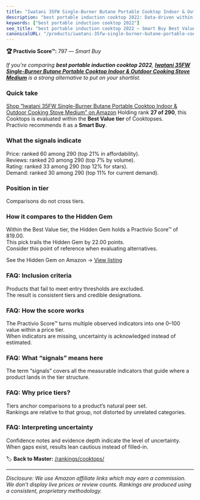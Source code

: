 ```yaml
---
title: "Iwatani 35FW Single-Burner Butane Portable Cooktop Indoor & Outdoor Cooking Stove Medium"
description: "best portable induction cooktop 2022: Data-driven within Best Value ranking using the Practivio Score™. Positioned by quality, value, demand, findability, mome…"
keywords: ["best portable induction cooktop 2022"]
seo_title: "best portable induction cooktop 2022 — Smart Buy Best Value (2025)"
canonicalURL: "/products/iwatani-35fw-single-burner-butane-portable-cooktop-indoor-outdoor-cooking-stove-medium-B00522F2R2/"
---
```


**🏆 Practivio Score™:** 797 — _Smart Buy_


*If you're comparing **best portable induction cooktop 2022**, **[Iwatani 35FW Single-Burner Butane Portable Cooktop Indoor & Outdoor Cooking Stove Medium](https://www.amazon.com/dp/B00522F2R2?tag=practivio-20)** is a strong alternative to put on your shortlist.*
### Quick take
[Shop “Iwatani 35FW Single-Burner Butane Portable Cooktop Indoor & Outdoor Cooking Stove Medium” on Amazon](https://www.amazon.com/dp/B00522F2R2?tag=practivio-20)
Holding rank **27 of 290**, this Cooktops is evaluated within the **Best Value tier** of Cooktopses.  
Practivio recommends it as a **Smart Buy**.

### What the signals indicate
Price: ranked 60 among 290 (top 21% in affordability).  
Reviews: ranked 20 among 290 (top 7% by volume).  
Rating: ranked 33 among 290 (top 12% for stars).  
Demand: ranked 30 among 290 (top 11% for current demand).

### Position in tier
Comparisons do not cross tiers.

### How it compares to the Hidden Gem
Within the Best Value tier, the Hidden Gem holds a Practivio Score™ of 819.00.  
This pick trails the Hidden Gem by 22.00 points.  
Consider this point of reference when evaluating alternatives.  

See the Hidden Gem on Amazon → [View listing](https://www.amazon.com/dp/B01FLR0ET8?tag=practivio-20)

### FAQ: Inclusion criteria
Products that fail to meet entry thresholds are excluded.  
The result is consistent tiers and credible designations.

### FAQ: How the score works
The Practivio Score™ turns multiple observed indicators into one 0–100 value within a price tier.  
When indicators are missing, uncertainty is acknowledged instead of estimated.

### FAQ: What “signals” means here
The term “signals” covers all the measurable indicators that guide where a product lands in the tier structure.

### FAQ: Why price tiers?
Tiers anchor comparisons to a product’s natural peer set.  
Rankings are relative to that group, not distorted by unrelated categories.

### FAQ: Interpreting uncertainty
Confidence notes and evidence depth indicate the level of uncertainty.  
When gaps exist, results lean cautious instead of filled-in.


🏷️ **Back to Master:** [/rankings/cooktops/](/rankings/cooktops/)

---
_Disclosure: We use Amazon affiliate links which may earn a commission. We don’t display live prices or review counts. Rankings are produced using a consistent, proprietary methodology._
